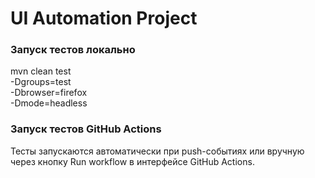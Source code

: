 # UI Automation Project


### Запуск тестов локально

mvn clean test \
  -Dgroups=test \
  -Dbrowser=firefox \
  -Dmode=headless      

### Запуск тестов GitHub Actions

Тесты запускаются автоматически при push-событиях или вручную через кнопку Run workflow в интерфейсе GitHub Actions.
